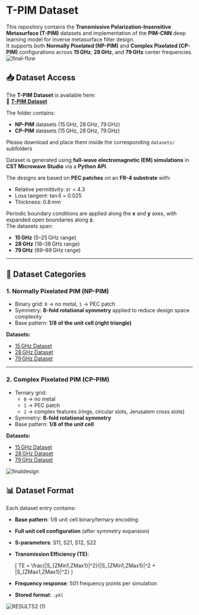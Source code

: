 # T-PIM Dataset

This repository contains the **Transmissive Polarization-Insensitive Metasurface (T-PIM)** datasets and implementation of the **PIM-CNN** deep learning model for inverse metasurface filter design.  
It supports both **Normally Pixelated (NP-PIM)** and **Complex Pixelated (CP-PIM)** configurations across **15 GHz**, **28 GHz**, and **79 GHz** center frequencies.
![final-flow](https://github.com/user-attachments/assets/2b998fcb-2a75-4f0b-9993-15349364ae8d)


## 📥 Dataset Access

The **T-PIM Dataset** is available here:  
🔗 **[T-PIM Dataset](https://drive.google.com/drive/folders/14NpCbfqlzJvdVdeMERzPV9GO3-yTIyiO?usp=sharing)**  

The folder contains:
- **NP-PIM** datasets (15 GHz, 28 GHz, 79 GHz)
- **CP-PIM** datasets (15 GHz, 28 GHz, 79 GHz)  

Please download and place them inside the corresponding `datasets/` subfolders

Dataset is generated using **full-wave electromagnetic (EM) simulations** in **CST Microwave Studio** via a **Python API**.

The designs are based on **PEC patches** on an **FR-4 substrate** with:
- Relative permittivity: εr = 4.3
- Loss tangent: tan δ = 0.025
- Thickness: 0.8 mm

Periodic boundary conditions are applied along the **x** and **y** axes, with expanded open boundaries along **z**.  
The datasets span:
- **15 GHz** (5–25 GHz range)
- **28 GHz** (18–38 GHz range)
- **79 GHz** (69–89 GHz range)

---

## 🧩 Dataset Categories

### **1. Normally Pixelated PIM (NP-PIM)**
- Binary grid: `0` → no metal, `1` → PEC patch
- Symmetry: **8-fold rotational symmetry** applied to reduce design space complexity
- Base pattern: **1/8 of the unit cell (right triangle)**

**Datasets:**
- [15 GHz Dataset](#)  
- [28 GHz Dataset](#)  
- [79 GHz Dataset](#)  

---

### **2. Complex Pixelated PIM (CP-PIM)**
- Ternary grid:  
  - `0` → no metal  
  - `1` → PEC patch  
  - `2` → complex features (rings, circular slots, Jerusalem cross slots)
- Symmetry: **8-fold rotational symmetry**
- Base pattern: **1/8 of the unit cell**

**Datasets:**
- [15 GHz Dataset](#)  
- [28 GHz Dataset](#)  
- [79 GHz Dataset](#)  

![finaldesign](https://github.com/user-attachments/assets/65053421-4dcb-4547-a359-6936a33787e4)


## 📊 Dataset Format

Each dataset entry contains:
- **Base pattern**: 1/8 unit cell binary/ternary encoding
- **Full unit cell configuration** (after symmetry expansion)
- **S-parameters**: S11, S21, S12, S22
- **Transmission Efficiency (TE)**:
  
  \[
  TE = \frac{|S_{ZMin1,ZMax1}|^2}{|S_{ZMin1,ZMax1}|^2 + |S_{ZMax1,ZMax1}|^2}
  \]

- **Frequency response**: 501 frequency points per simulation
- **Stored format**: `.pkl`


![RESULTS2 (1)](https://github.com/user-attachments/assets/378c5d79-2e1e-406b-8fae-e06069f06ca6)
